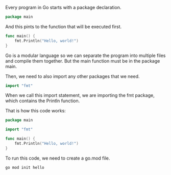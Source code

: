Every program in Go starts with a package declaration.

```go
package main
```
And this pints to the function that will be executed first.

```go
func main() {
	fmt.Println("Hello, world!")
}
```

Go is a modular language so we can separate the program into multiple files and compile them together. But the main function must be in the package main.

Then, we need to also import any other packages that we need.

```go
import "fmt"
```

When we call this import statement, we are importing the fmt package, which contains the Println function.

That is how this code works: 

```go
package main

import "fmt"

func main() {
	fmt.Println("Hello, world!")
}
````    

To run this code, we need to create a go.mod file.

```bash
go mod init hello
```

